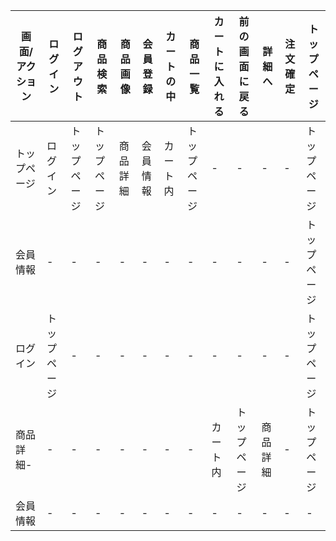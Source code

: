|画面/アクション|ログイン|ログアウト|商品検索|商品画像|会員登録|カートの中|商品一覧|カートに入れる|前の画面に戻る|詳細へ|注文確定|トップページ|
|---------------|-------|----------|--------|-------|--------|----------|--------|-------------|--------------|------|--------|------------|
|トップページ|ログイン|トップページ|トップページ|商品詳細|会員情報|カート内|トップページ|-|-|-|-|トップページ|
|会員情報|-|-|-|-|-|-|-|-|-|-|-|トップページ
|ログイン|トップページ|-|-|-|-|-|-|-|-|-|-|トップページ
|商品詳細-|-|-|-|-|-|-|-|カート内|トップページ|商品詳細|-|トップページ|
|会員情報|-|-|-|-|-|-|-|-|-|-|-|-|
